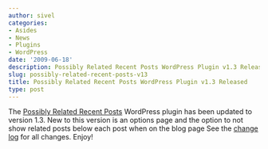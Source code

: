 ```yaml
---
author: sivel
categories:
- Asides
- News
- Plugins
- WordPress
date: '2009-06-18'
description: Possibly Related Recent Posts WordPress Plugin v1.3 Released
slug: possibly-related-recent-posts-v13
title: Possibly Related Recent Posts WordPress Plugin v1.3 Released
type: post
---
```


The [Possibly Related Recent Posts][1] WordPress plugin has been updated to version 1.3. New to this version is an options page and the option to not show related posts below each post when on the blog page See the [change log][2] for all changes. Enjoy!

 [1]: http://sivel.net/wordpress/possibly-related-recent-posts/
 [2]: http://sivel.net/wordpress/possibly-related-recent-posts/#changelog
